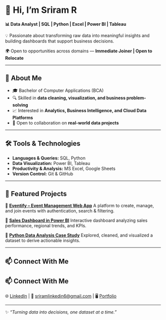 
# 👋 Hi, I’m Sriram R

**📊 Data Analyst | SQL | Python | Excel | Power BI | Tableau**

💡 Passionate about transforming raw data into meaningful insights and building dashboards that support business decisions.

🌍 Open to opportunities across domains — **Immediate Joiner | Open to Relocate**

---

## 🚀 About Me

* 🎓 Bachelor of Computer Applications (BCA)
* 🔍 Skilled in **data cleaning, visualization, and business problem-solving**
* 📈 Interested in **Analytics, Business Intelligence, and Cloud Data Platforms**
* 🤝 Open to collaboration on **real-world data projects**

---

## 🛠️ Tools & Technologies

* **Languages & Queries:** SQL, Python
* **Data Visualization:** Power BI, Tableau
* **Productivity & Analysis:** MS Excel, Google Sheets
* **Version Control:** Git & GitHub

---

## 📂 Featured Projects

📌 **[Eventify – Event Management Web App](#)**
A platform to create, manage, and join events with authentication, search & filtering.

📌 **[Sales Dashboard in Power BI](#)**
Interactive dashboard analyzing sales performance, regional trends, and KPIs.

📌 **[Python Data Analysis Case Study](#)**
Explored, cleaned, and visualized a dataset to derive actionable insights.

---

## 📫 Connect With Me

## 📫 Connect With Me  

🌐 [LinkedIn](https://www.linkedin.com/in/sriram--r) | 📧 [sriramlinkedin6@gmail.com](mailto:sriramlinkedin6@gmail.com)  | 🖥️ [Portfolio](#)

---

✨ *“Turning data into decisions, one dataset at a time.”*


